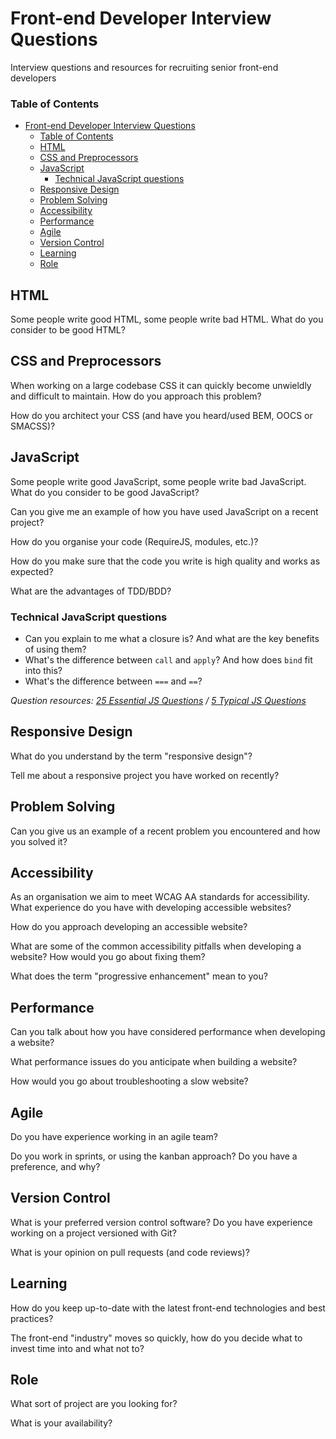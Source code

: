 # Front-end Developer Interview Questions

Interview questions and resources for recruiting senior front-end developers

### Table of Contents
- [Front-end Developer Interview Questions](#front-end-developer-interview-questions)
    - [Table of Contents](#table-of-contents)
  - [HTML](#html)
  - [CSS and Preprocessors](#css-and-preprocessors)
  - [JavaScript](#javascript)
    - [Technical JavaScript questions](#technical-javascript-questions)
  - [Responsive Design](#responsive-design)
  - [Problem Solving](#problem-solving)
  - [Accessibility](#accessibility)
  - [Performance](#performance)
  - [Agile](#agile)
  - [Version Control](#version-control)
  - [Learning](#learning)
  - [Role](#role)

## HTML

Some people write good HTML, some people write bad HTML. What do you consider to be good HTML?

## CSS and Preprocessors

When working on a large codebase CSS it can quickly become unwieldly and difficult to maintain. How do you approach this problem?

How do you architect your CSS (and have you heard/used BEM, OOCS or SMACSS)?

## JavaScript

Some people write good JavaScript, some people write bad JavaScript. What do you consider to be good JavaScript?

Can you give me an example of how you have used JavaScript on a recent project?

How do you organise your code (RequireJS, modules, etc.)?

How do you make sure that the code you write is high quality and works as expected?

What are the advantages of TDD/BDD?

### Technical JavaScript questions

* Can you explain to me what a closure is? And what are the key benefits of using them?
* What's the difference between `call` and `apply`? And how does `bind` fit into this?
* What's the difference between `===` and `==`?

*Question resources: [25 Essential JS Questions](http://www.toptal.com/javascript/interview-questions)  / [5 Typical JS Questions](http://www.sitepoint.com/5-typical-javascript-interview-exercises/)*

## Responsive Design

What do you understand by the term "responsive design"?

Tell me about a responsive project you have worked on recently?

## Problem Solving

Can you give us an example of a recent problem you encountered and how you solved it?

## Accessibility

As an organisation we aim to meet WCAG AA standards for accessibility. What experience do you have with developing accessible websites?

How do you approach developing an accessible website?

What are some of the common accessibility pitfalls when developing a website? How would you go about fixing them?

What does the term "progressive enhancement" mean to you?

## Performance

Can you talk about how you have considered performance when developing a website?

What performance issues do you anticipate when building a website?

How would you go about troubleshooting a slow website?

## Agile

Do you have experience working in an agile team?

Do you work in sprints, or using the kanban approach? Do you have a preference, and why?

## Version Control

What is your preferred version control software? Do you have experience working on a project versioned with Git?

What is your opinion on pull requests (and code reviews)?

## Learning

How do you keep up-to-date with the latest front-end technologies and best practices?

The front-end "industry" moves so quickly, how do you decide what to invest time into and what not to?

## Role

What sort of project are you looking for?

What is your availability?
